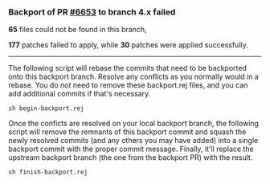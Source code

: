 ### Backport of PR [#6653](https://github.com/elastic/kibana/pull/6653) to branch 4.x failed


**65** files could not be found in this branch,

**177** patches failed to apply,
while **30** patches were applied successfully.

-------------------------------------

The following script will rebase the commits that need to be backported onto
this backport branch. Resolve any conflicts as you normally would in a rebase.
You do *not* need to remove these backport.rej files, and you can add
additional commits if that's necessary.

```
sh begin-backport.rej
```

Once the conficts are resolved on your local backport branch, the following
script will remove the remnants of this backport commit and squash the newly
resolved commits (and any others you may have added) into a single backport
commit with the proper commit message. Finally, it'll replace the upstream
backport branch (the one from the backport PR) with the result.

```
sh finish-backport.rej
```
